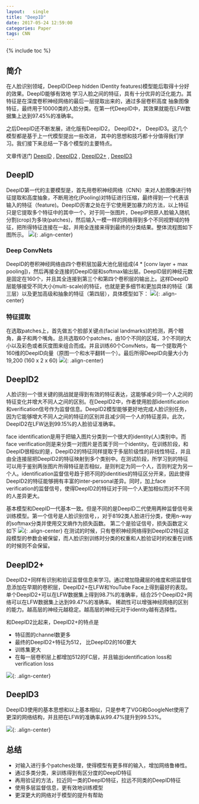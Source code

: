 ```yaml
---
layout:   single
title: "DeepID"
date: 2017-05-24 12:59:00
categories: Paper
tags: CNN
---
```


{% include toc %}
## 简介
在人脸识别领域，DeepID(Deep hidden IDentity features)模型能后取得十分好的效果。DeepID能够有效地 学习人脸之间的特征，具有十分优异的泛化能力。其特征是在深度卷积神经网络的最后一层提取出来的，通过多层卷积高度 抽象图像特征，最终用于10000类的人脸分类。在第一代DeepID中，其效果就能在LFW数据集上达到97.45%的准确率。

之后DeepID还不断发展，进化版有DeepID2， DeepID2+， DeepID3。这几个模型都是基于上一代模型提出一些改进， 其中的思想和技巧都十分值得我们学习。我们接下来总结一下各个模型的主要特点。

文章传送门 [DeepID](http://mmlab.ie.cuhk.edu.hk/pdf/YiSun_CVPR14.pdf) , [DeepID2](https://arxiv.org/pdf/1406.4773.pdf) , [DeepID2+](https://arxiv.org/pdf/1412.1265.pdf) , [DeepID3](https://arxiv.org/pdf/1502.00873.pdf)

## DeepID
DeepID第一代的主要模型是，首先用卷积神经网络（CNN）来对人脸图像进行特征提取和高度抽象，不断用池化(Pooling)对特征进行压缩，最终得到一个代表该输入的特征（feature)。DeepID厉害之处在于它使用更加暴力的方法，以上特征只是它提取多个特征中的其中一个。对于同一张图片，DeepIP把原人脸输入随机分割(crop)为多块(patches)，然后输入一模一样的网络得到多个不同视野域的特征，把所得特征连接在一起，并用全连接来得到最终的分类结果。整体流程图如下图所示。
![](https://raw.githubusercontent.com/JakeRenn/jakerenn.github.io/master/images/post-DeepID/post-DeepID1.png){: .align-center}

### Deep ConvNets
DeepID的卷积神经网络由四个卷积层加最大池化层组成(4 * [conv layer + max pooling])，然后再接全连接的DeepID层和softmax输出层。DeepID层的神经元数是固定在160个，并且其全连接到第三个和第四个卷积层的输出上。这样DeepID层能够接受不同大小(multi-scale)的特征，也就是更多细节和更加具体的特征（第三层）以及更加高级和抽象的特征（第四层），具体模型如下：
![](https://raw.githubusercontent.com/JakeRenn/jakerenn.github.io/master/images/post-DeepID/post-DeepID2.png){: .align-center}

### 特征提取
在选取patches上，首先做五个脸部关键点(facial landmarks)的检测，两个眼角，鼻子和两个嘴角。总共选取60个patches，由10个不同的区域，3个不同的大小以及彩色或者灰度图来组合而成。并且训练60个ConvNets，每一个提取两个160维的DeepID向量（原图一个和水平翻转一个）。最后所得DeepID向量大小为 19,200 (160 x 2 x 60)
![](https://raw.githubusercontent.com/JakeRenn/jakerenn.github.io/master/images/post-DeepID/post-DeepID3.png){: .align-center}

## DeepID2
人脸识别一个很关键的挑战就是得到有效的特征表达，这能够减少同一个人之间的特征变化并增大不同人之间的区别。在DeepID2中，作者使用脸部identification和verification信号作为监督信息。DeepID2模型能够更好地完成人脸识别任务，因为它能够增大不同人之间的特征的区别并且减少同一个人的特征差异。此次，DeepID2在LFW达到99.15%的人脸验证准确率。

face identification是用于把输入图片分类到一个很大的identity(人)类别中。而face verification则是来分类一对图片是否属于同一个identity。在训练阶段，和DeepID很相似的是，DeepID2的特征同样提取于多层阶级性的非线性特征，并且由全连接层把DeepID2的特征映射到多个类别中。在测试阶段，所学习到的特征可以用于鉴别两张图片所得特征是否相似，是则判定为同一个人，否则判定为另一个人。identification监督信号趋于把不同的identities的特征区分开来，因此使得DeepID2的特征能够拥有丰富的inter-personal差异。同时，加上face verification的监督信号，使得DeepID2的特征对于同一个人更加相似而对不不同的人差异更大。

基本模型和DeepID一代基本一致。但是不同的是DeepID二代使用两种监督信号来训练模型。第一个信号是人脸识别信号，，对于8192类人脸进行分类，使用n-way的softmax分类并使用交叉熵作为损失函数。 第二个是验证信号，损失函数定义如下
![](https://raw.githubusercontent.com/JakeRenn/jakerenn.github.io/master/images/post-DeepID/post-DeepID4.png){: .align-center}
在测试的时候，只有卷积神经网络得到DeepID2特征这段模型的参数会被保留，而人脸识别训练时分类的权重和人脸验证时的权重在训练的时候则不会保留。

## DeepID2+
DeepID2+同样有识别和验证监督信息来学习。通过增加隐藏层的维度和把监督信息添加在早期的卷积层，DeepID2+在LFW和YouTube Face上得到最好的表现。单个DeepID2+可以在LFW数据集上得到98.7%的准确率，结合25个DeepID2+网络可以在LFW数据集上达到99.47%的准确率。
稀疏性可以增强神经网络的区别的能力。越高层的神经元越稳定。越高层的神经元对于identity越有选择性。

和DeepID2比起来，DeepID2+的特点是

* 特征图的channel数更多
* 最终的DeepID2+特征为512， 比DeepID2的160要大
* 训练集更大
* 在每一层卷积层上都增加512的FC层，并且输出identification loss和verification loss

![](https://raw.githubusercontent.com/JakeRenn/jakerenn.github.io/master/images/post-DeepID/post-DeepID5.png){: .align-center}

## DeepID3
DeepID3使用的基本思想和以上基本相似，只是参考了VGG和GoogleNet使用了更深的网络结构，并且把在LFW的准确率从99.47%提升到99.53%。

![](https://raw.githubusercontent.com/JakeRenn/jakerenn.github.io/master/images/post-DeepID/post-DeepID6.png){: .align-center}

## 总结

* 对输入进行多个patches处理，使得模型有更多样的输入，增加网络鲁棒性。
* 通过多类分类，来训练得到有区分度的DeepID特征
* 再用验证的方法，拉近同一类的DeepID特征，拉远不同类的DeepID特征
* 使用多层监督信息，更有效地训练模型
* 更深更大的网络对于模型的提升有帮助

